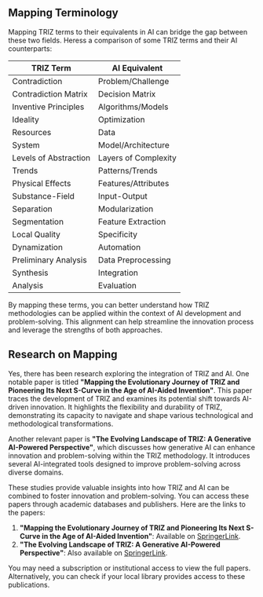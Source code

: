 ## Mapping Terminology

Mapping TRIZ terms to their equivalents in AI can bridge the gap between these two fields. Heress a comparison of some TRIZ terms and their AI counterparts:

| **TRIZ Term**          | **AI Equivalent**          |
|------------------------|----------------------------|
| Contradiction          | Problem/Challenge          |
| Contradiction Matrix   | Decision Matrix            |
| Inventive Principles   | Algorithms/Models          |
| Ideality               | Optimization               |
| Resources              | Data                       |
| System                 | Model/Architecture         |
| Levels of Abstraction  | Layers of Complexity       |
| Trends                 | Patterns/Trends            |
| Physical Effects       | Features/Attributes        |
| Substance-Field        | Input-Output               |
| Separation             | Modularization             |
| Segmentation           | Feature Extraction         |
| Local Quality          | Specificity                |
| Dynamization           | Automation                 |
| Preliminary Analysis   | Data Preprocessing         |
| Synthesis              | Integration                |
| Analysis               | Evaluation                 |

By mapping these terms, you can better understand how TRIZ methodologies can be applied within the context of AI development and problem-solving. This alignment can help streamline the innovation process and leverage the strengths of both approaches.

## Research on Mapping

Yes, there has been research exploring the integration of TRIZ and AI. One notable paper is titled **"Mapping the Evolutionary Journey of TRIZ and Pioneering Its Next S-Curve in the Age of AI-Aided Invention"**. This paper traces the development of TRIZ and examines its potential shift towards AI-driven innovation. It highlights the flexibility and durability of TRIZ, demonstrating its capacity to navigate and shape various technological and methodological transformations.

Another relevant paper is **"The Evolving Landscape of TRIZ: A Generative AI-Powered Perspective"**, which discusses how generative AI can enhance innovation and problem-solving within the TRIZ methodology. It introduces several AI-integrated tools designed to improve problem-solving across diverse domains.

These studies provide valuable insights into how TRIZ and AI can be combined to foster innovation and problem-solving. 
You can access these papers through academic databases and publishers. Here are the links to the papers:

1. **"Mapping the Evolutionary Journey of TRIZ and Pioneering Its Next S-Curve in the Age of AI-Aided Invention"**: Available on [SpringerLink](https://link.springer.com/chapter/10.1007/978-3-031-42532-5_1).
2. **"The Evolving Landscape of TRIZ: A Generative AI-Powered Perspective"**: Also available on [SpringerLink](https://link.springer.com/content/pdf/10.1007/978-3-031-75919-2_14).

You may need a subscription or institutional access to view the full papers. Alternatively, you can check if your local library provides access to these publications.
